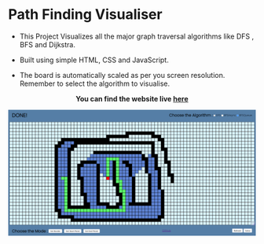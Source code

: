 
# Path Finding Visualiser

- This Project Visualizes all the major graph traversal algorithms like DFS , BFS and Dijkstra. 

- Built using simple HTML, CSS and JavaScript.

- The board is automatically scaled as per you screen resolution. Remember to select the algorithm to visualise.

**<p align='center'>You can find the website live <a href="https://ggs4ggs4.github.io/Path-Finding-Visualizer/">here</a></p>**


![Path Finding Visualiser](https://github.com/ggs4ggs4/Path-Finding-Visualizer/blob/main/Screenshot%202023-09-21%20150140.png?raw=true) 

